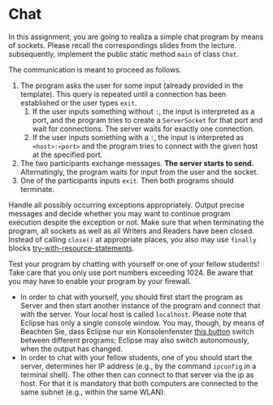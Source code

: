 # Chat
<p>In this assignment, you are going to realiza a simple chat program by means of sockets.
Please recall the correspondings slides from the lecture.
subsequently, implement the public static method <code>main</code> of class <code>Chat</code>.</p>
<p>The communication is meant to proceed as follows.</p>
<ol>
<li>The program asks the user for some input (already provided in the template).
This query is repeated until a connection has been established or the user types <code>exit</code>.<ol>
<li>If the user inputs something without <code>:</code>, the input is interpreted as a port, and the program
tries to create a <code>ServerSocket</code> for that port and wait for connections.
The server waits for exactly one connection.</li>
<li>If the user inputs something with a <code>:</code>, the input is interpreted as <code>&lt;host&gt;:&lt;port&gt;</code> and
the program tries to connect with the given host at the specified port.</li></ol></li>
<li>The two participants exchange messages. <strong>The server starts to send.</strong> Alternatingly, the
program waits for input from the user and the socket.</li>
<li>One of the participants inputs <code>exit</code>. Then both programs should terminate.</li>
</ol>
<p>Handle all possibly occurring exceptions appropriately. Output precise messages and decide whether you
may want to continue program execution despite the exception or not.
Make sure that when terminating the program, all sockets as well as all Writers and Readers have
been closed. Instead of calling <code>close()</code> at appropriate places, you also may use
<code>finally</code> blocks <a rel="noopener noreferrer" href="https://docs.oracle.com/javase/tutorial/essential/exceptions/tryResourceClose.html">try-with-resource-statements</a>.</p>
<p>Test your program by chatting with yourself or one of your fellow students!
Take care that you only use port numbers exceeding 1024.
Be aware that you may have to enable your program by your firewall.</p>
<ul>
<li>In order to chat with yourself, you should first start the program as Server and then start another
instance of the program and connect that with the server. Your local host is called <code>localhost</code>.
Please note that Eclipse has only a single console window. You may, though, by means of
Beachten Sie, dass Eclipse nur ein Konsolenfenster
<a rel="noopener noreferrer" href="https://syncandshare.lrz.de/getlink/fiEpAadHAz8HBe7fgXwPbduc/eclipseConsole.png?inline">this button</a>
switch between different programs; Eclipse may also switch autonomously, when the output has changed.</li>
<li>In order to chat with your fellow students, one of you should start the server, determines her
IP address (e.g., by the command <code>ipconfig</code> in a terminal shell).
The other then can connect to that server via the ip as host.
For that it is mandatory that both computers are connected to the same subnet (e.g., within the same WLAN).</li>
</ul></div>
</div><!---->
<!---->
</jhi-programming-exercise-instructions><!---->
